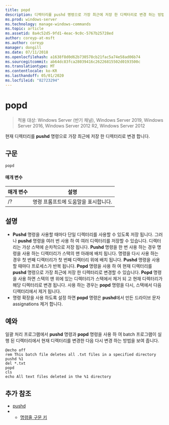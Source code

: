 ```yaml
---
title: popd
description: 디렉터리를 pushd 명령으로 가장 최근에 저장 한 디렉터리로 변경 하는 방법에 대해 알아봅니다.
ms.prod: windows-server
ms.technology: manage-windows-commands
ms.topic: article
ms.assetid: 8a4c52d5-9fd1-4eac-9c0c-5767b25728ed
author: coreyp-at-msft
ms.author: coreyp
manager: dongill
ms.date: 07/11/2018
ms.openlocfilehash: a1638f8d0d62b730578cb21fac5a74e58ad06b74
ms.sourcegitcommit: ab64dc83fca28039416c26226815502d0193500c
ms.translationtype: MT
ms.contentlocale: ko-KR
ms.lasthandoff: 05/01/2020
ms.locfileid: "82723294"
---
```

# <a name="popd"></a>popd

> 적용 대상: Windows Server (반기 채널), Windows Server 2019, Windows Server 2016, Windows Server 2012 R2, Windows Server 2012

현재 디렉터리를 **pushd** 명령으로 가장 최근에 저장 한 디렉터리로 변경 합니다.


## <a name="syntax"></a>구문
```
popd
```

#### <a name="parameters"></a>매개 변수
|매개 변수|설명|
|-------|--------|
|/?|명령 프롬프트에 도움말을 표시합니다.|

## <a name="remarks"></a>설명
-   **Pushd** 명령을 사용할 때마다 단일 디렉터리를 사용할 수 있도록 저장 됩니다. 그러나 **pushd** 명령을 여러 번 사용 하 여 여러 디렉터리를 저장할 수 있습니다.
    디렉터리는 가상 스택에 순차적으로 저장 됩니다. **Pushd** 명령을 한 번 사용 하는 경우 명령을 사용 하는 디렉터리가 스택의 맨 아래에 배치 됩니다. 명령을 다시 사용 하는 경우 첫 번째 디렉터리가 첫 번째 디렉터리 위에 배치 됩니다. **Pushd** 명령을 사용할 때마다 프로세스가 반복 됩니다.
    **Popd** 명령을 사용 하 여 현재 디렉터리를 **pushd** 명령으로 가장 최근에 저장 한 디렉터리로 변경할 수 있습니다. **Popd** 명령을 사용 하면 스택의 맨 위에 있는 디렉터리가 스택에서 제거 되 고 현재 디렉터리가 해당 디렉터리로 변경 됩니다. 사용 하는 경우는 **popd** 명령을 다시, 스택에서 다음 디렉터리에서 제거 됩니다.
-   명령 확장을 사용 하도록 설정 하면 **popd** 명령은 **pushd**에서 만든 드라이브 문자 assignations 제거 합니다.

## <a name="examples"></a><a name="BKMK_examples"></a>예와
일괄 처리 프로그램에서 **pushd** 명령과 **popd** 명령을 사용 하 여 batch 프로그램이 실행 된 디렉터리에서 현재 디렉터리를 변경한 다음 다시 변경 하는 방법을 보여 줍니다.

```
@echo off
rem This batch file deletes all .txt files in a specified directory
pushd %1
del *.txt
popd
cls
echo All text files deleted in the %1 directory
```

## <a name="additional-references"></a>추가 참조
-   [pushd](pushd.md)
-   - [명령줄 구문 키](command-line-syntax-key.md)

